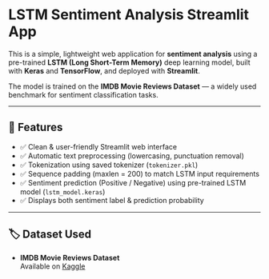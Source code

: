 # LSTM Sentiment Analysis Streamlit App

This is a simple, lightweight web application for **sentiment analysis** using a pre-trained **LSTM (Long Short-Term Memory)** deep learning model, built with **Keras** and **TensorFlow**, and deployed with **Streamlit**.

The model is trained on the **IMDB Movie Reviews Dataset** — a widely used benchmark for sentiment classification tasks.

---

## 🎯 Features

- ✅ Clean & user-friendly Streamlit web interface
- ✅ Automatic text preprocessing (lowercasing, punctuation removal)
- ✅ Tokenization using saved tokenizer (`tokenizer.pkl`)
- ✅ Sequence padding (maxlen = 200) to match LSTM input requirements
- ✅ Sentiment prediction (Positive / Negative) using pre-trained LSTM model (`lstm_model.keras`)
- ✅ Displays both sentiment label & prediction probability

---

## 🏷️ Dataset Used

- **IMDB Movie Reviews Dataset**  
  Available on [Kaggle](https://www.kaggle.com/datasets/lakshmi25npathi/imdb-dataset-of-50k-movie-reviews)

